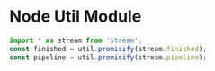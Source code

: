 # Node Util Module

```js
import * as stream from 'stream';
const finished = util.promisify(stream.finished);
const pipeline = util.promisify(stream.pipeline);
```
